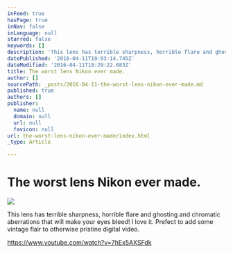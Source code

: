 ```yaml
---
inFeed: true
hasPage: true
inNav: false
inLanguage: null
starred: false
keywords: []
description: 'This lens has terrible sharpness, horrible flare and ghosting and chromatic aberrations that will make your eyes bleed! I love it. Prefect to add some vintage flair to otherwise pristine digital video.'
datePublished: '2016-04-11T19:03:14.745Z'
dateModified: '2016-04-11T18:29:22.683Z'
title: The worst lens Nikon ever made.
author: []
sourcePath: _posts/2016-04-11-the-worst-lens-nikon-ever-made.md
published: true
authors: []
publisher:
  name: null
  domain: null
  url: null
  favicon: null
url: the-worst-lens-nikon-ever-made/index.html
_type: Article

---
```

# The worst lens Nikon ever made.
![](https://the-grid-user-content.s3-us-west-2.amazonaws.com/4ccc8af1-59c9-403b-a24a-5e0fe37b8ad8.jpg)

This lens has terrible sharpness, horrible flare and ghosting and chromatic aberrations that will make your eyes bleed! I love it. Prefect to add some vintage flair to otherwise pristine digital video.

https://www.youtube.com/watch?v=7hEx5AXSFdk